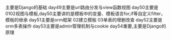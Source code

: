 主要是Django的基础
day49主要是url路由分发与view函数视图
day50主要是0102视图与模板,day50主要讲的是模板中的变量、模板语言for,if等自定义filter，模板的继承
day51主要是orm框架 02建立模板 03单表的增删改查
day52主要是orm多表操作
day53主要是admin管理机制与cookie
day54重要,主要是Django的原理

